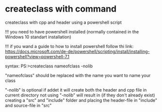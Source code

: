 # createclass with command
createclass with cpp and header using a powershell script

!!! you need to have powershell installed (normally contained in the Windows 10 standart installation)

!!! if you wand a guide to how to install powershell follow thi link: https://docs.microsoft.com/de-de/powershell/scripting/install/installing-powershell?view=powershell-7.1


syntax:
PS:>createclass nameofclass -nolib

"nameofclass" should be replaced with the name you want to name your class

"-nolib" is optional if addet it will create both the header and cpp file in current directory
not using "-nolib" will result in (if they don't already exist) creating a "src" and "include" folder and placing the header-file in "include" and source-file in "src"
